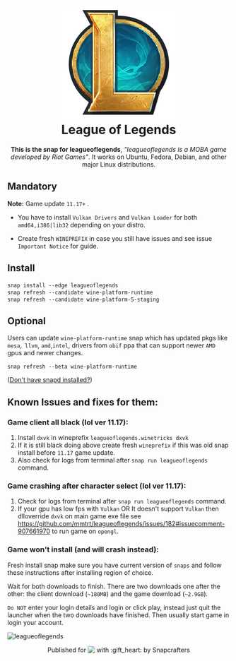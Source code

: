 <h1 align="center">
  <img src="snap/gui/leagueoflegends.png" alt="Project">
  <br />
  League of Legends
</h1>

<p align="center"><b>This is the snap for leagueoflegends</b>, <i>"leagueoflegends is a MOBA game developed by Riot Games"</i>. It works on Ubuntu, Fedora, Debian, and other major Linux
distributions.</p>

## Mandatory

**Note:** Game update `11.17+` .

* You have to install `Vulkan Drivers` and `Vulkan Loader` for both `amd64,i386|lib32` depending on your distro.

* Create fresh `WINEPREFIX` in case you still have issues and see issue `Important Notice` for guide.

## Install

    snap install --edge leagueoflegends
    snap refresh --candidate wine-platform-runtime
    snap refresh --candidate wine-platform-5-staging

## Optional
Users can update `wine-platform-runtime` snap which has updated pkgs like `mesa`,` llvm`, `amd`,`intel`, drivers from `obif` ppa that can support newer `AMD` gpus and newer changes.

	snap refresh --beta wine-platform-runtime

([Don't have snapd installed?](https://snapcraft.io/docs/core/install))

 ## Known Issues and fixes for them:

 ### Game client all black (lol ver 11.17):
1. Install `dxvk` in wineprefix `leagueoflegends.winetricks dxvk`
2. If it is still black doing above create fresh `wineprefix` if this was old snap install before `11.17` game update.
3. Also check for logs from terminal after `snap run leagueoflegends` command.

### Game crashing after character select (lol ver 11.17):
1. Check for logs from terminal after `snap run leagueoflegends` command.
2. If your gpu has low fps with `Vulkan` OR It doesn't support `Vulkan` then dlloverride `dxvk` on main game exe file see https://github.com/mmtrt/leagueoflegends/issues/182#issuecomment-907661970 to run game on `opengl`.

### Game won't install (and will crash instead):
Fresh install snap make sure you have current version of  `snaps` and follow these instructions after installing region of choice.

Wait for both downloads to finish. There are two downloads one after  the other: the client download (`~180MB`) and the game download (`~2.9GB`).

`Do NOT` enter your login details and login or click play, instead just quit the launcher when the two downloads have finished. Then usually start game in login your account.



![leagueoflegends](https://res.cloudinary.com/canonical/image/fetch/q_auto,f_auto,w_860/https://dashboard.snapcraft.io/site_media/appmedia/2018/09/lol.png "leagueoflegends")

<p align="center">Published for <img src="http://anything.codes/slack-emoji-for-techies/emoji/tux.png" align="top" width="24" /> with :gift_heart: by Snapcrafters</p>
